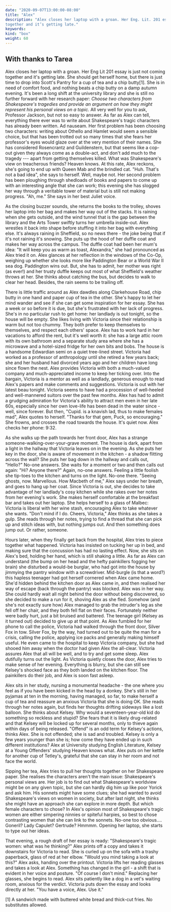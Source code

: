 ```yaml
---
date: "2020-09-07T13:00:00-08:00"
title: "Alex"
description: "Alex closes her laptop with a groan. Her Eng. Lit. 201 essay is just not coming
together and it’s getting late."
keywords:
kind: "box"
weight: 60
---
```


##  With thanks to Tarea

Alex closes her laptop with a groan. Her Eng Lit 201 essay is just not coming together and it's
getting late. She should get herself home, but there is just time to drop into Scott's Pantry for a
cup of tea and a chip butty[1]. She is in need of comfort food, and nothing beats a chip butty on a
damp autumn evening. It's been a long shift at the university library and she is still no further
forward with her research paper: *Choose two characters from Shakespeare<span dir="rtl">'</span>s
tragedies and provide an argument on how they might represent his personal views on a topic.* All
very well for you to ask, Professor Jackson, but not so easy to answer. As far as Alex can tell,
everything there ever was to write about Shakespeare's tragic characters has already been written.
Ad nauseam. Her first problem has been choosing two characters: writing about Othello and Hamlet
would seem a sensible choice, but that has been trotted out so many times that she fears her
professor's eyes would glaze over at the very mention of their names. She has considered Rosencrantz
and Guildenstern, but that seems like a cop-out given they always come as a double-act, and don't
add much to the tragedy --- apart from getting themselves killed. What was Shakespeare's view on
treacherous friends? Heaven knows. At this rate, Alex reckons, she's going to end up with Queen Mab
and the brindled cat. "Huh. That's not a bad idea", she says to herself. Well, maybe not. Her second
problem has been ploughing through shedloads of books and papers to come up with an interesting
angle that she can work; this evening she has slogged her way through a veritable tower of material
but is still not making progress. "Ah, me." She says in her best Juliet voice.

As the closing buzzer sounds, she returns the books to the trolley, shoves her laptop into her bag
and makes her way out of the stacks. It is raining when she gets outside, and the wind tunnel that
is the gap between the library and the Arts Tower swiftly turns her umbrella inside-out. Alex
wrestles it back into shape before stuffing it into her bag with everything else. It<span
dir="rtl">'</span>s always raining in Sheffield, so no news there - the joke being that if it<span
dir="rtl">'</span>s not raining it\'s snowing. She puts up the hood of her duffle coat and makes her
way across the campus. The duffle coat had been her mum's idea: "It will keep you as warm as toast,
Alexandra," she had pronounced as Alex tried it on. Alex glances at her reflection in the windows of
the Co-Op, weighing up whether she looks more like Paddington Bear or a World War II sea dog.
Paddington wins out. But, she has to admit, her mother was right (as ever!) and her trusty duffle
keeps out most of what Sheffield's weather throws at her. She thinks about catching the bus, but
decides to walk to clear her head. Besides, the rain seems to be trailing off.

There is little traffic around as Alex dawdles along Clarkehouse Road, chip butty in one hand and
paper cup of tea in the other. She<span dir="rtl">'</span>s happy to let her mind wander and see if
she can get some inspiration for her essay. She has a week or so before it is due, but she<span
dir="rtl">'</span>s frustrated with her lack of progress. She's in no particular rush to get home:
her landlady is out tonight, so the house will be empty. She likes living with Victoria since their
relationship is warm but not too chummy. They both prefer to keep themselves to themselves, and
respect each others' space. Alex has to work hard in her vacations to afford the rent, but it's well
worth it: she has a large attic room with its own bathroom and a separate study area where she has a
microwave and a hotel-sized fridge for her own bits and bobs. The house is a handsome Edwardian semi
on a quiet tree-lined street. Victoria had worked as a professor of anthropology until she retired a
few years back; she and her husband had divorced years ago and her children have long since flown
the nest. Alex provides Victoria with both a much-valued company and much-appreciated income to keep
her ticking over. Into the bargain, Victoria is a mentor as well as a landlady, generous enough to
read Alex<span dir="rtl">'</span>s papers and make comments and suggestions. Victoria is out with
her latest beau tonight. Victoria seems to have had a procession of well-heeled and well-mannered
suitors over the past few months. Alex has had to admit a grudging admiration for Victoria's ability
to attract men even in her late 60s, especially since her own love-life has been dead in the water
since - well, since forever. But then, "Cupid. is a knavish lad, thus to make females mad", Alex
quotes to herself. "Thanks for that gem, Puck, so encouraging." She frowns, and crosses the road
towards the house. It's quiet now. Alex checks her phone: 9:32.

As she walks up the path towards her front door, Alex has a strange someone-walking-over-your-grave
moment. The house is dark, apart from a light in the hallway that Victoria leaves on in the evening.
As she puts her key in the door, she is aware of movement in the kitchen - a shadow flitting across
the wall? She puts her bag down in the hallway and calls out, "Hello?" No-one answers. She waits for
a moment or two and then calls out again: "Hi? Anyone there?" Again, no-one answers. Feeling a
little foolish she tip-toes to the kitchen and turns on the light. No-one there. "Seeing ghosts,
now. Marvellous. How Macbeth of me," Alex says under her breath, and goes to hang up her coat. Since
Victoria is out, she decides to take advantage of her landlady's cosy kitchen while she rakes over
her notes from her evening's work. She makes herself comfortable at the breakfast bar and takes out
her laptop. She helps herself to a glass of Malbec: Victoria is liberal with her wine stash,
encouraging Alex to take whatever she wants. "Don't mind if I do. Cheers, Victoria," Alex thinks as
she takes a gulp. She reads through her notes, trying to find a thread that she can pick up and
stitch ideas with, but nothing jumps out. And then something does jump out. Or rather, someone.

Hours later, when they finally get back from the hospital, Alex tries to piece together what
happened. Victoria has insisted on tucking her up in bed, and making sure that the concussion has
had no lasting effect. Now, she sits on Alex's bed, holding her hand, which is still shaking a
little. As far as Alex can understand (the bump on her head and the hefty painkillers fogging her
brain) she disturbed a would-be burglar, who had got into the house by jimmying the pantry window
with a screwdriver. Mid-burgle (is that a word?) this hapless teenager had got herself cornered when
Alex came home. She'd hidden behind the kitchen door as Alex came in, and then realised her way of
escape (back through the pantry) was blocked. Alex was in her way. She could hardly wait all night
behind the door without being discovered, so she decided to make a run for it, shoving Alex as she
fled. Somehow (and she's not exactly sure how) Alex managed to grab the intruder's leg as she fell
off her chair, and they both fell flat on their faces. Fortunately neither were badly hurt, just a
bit bruised and battered. The teenage girl (Kelsey as it turned out) decided to give up at that
point. As Alex fumbled for her phone to call the police, Victoria had walked through the front door,
Silver Fox in tow. Silver Fox, by the way, had turned out to be quite the man for a crisis, calling
the police, applying ice packs and generally making himself useful. He even came to the hospital to
keep Victoria company, but she had shooed him away when the doctor had given Alex the all-clear.
Victoria assures Alex that all will be well, and to try and get some sleep. Alex dutifully turns out
the light. As Victoria quietly closes the door, Alex tries to make sense of her evening. Everything
is blurry, but she can still see Kelsey's shocked face as they both landed on the kitchen floor. The
painkillers do their job, and Alex is soon fast asleep.

Alex sits in her study, nursing a monumental headache - the one where you feel as if you have been
kicked in the head by a donkey. She's still in her pyjamas at ten in the morning, having managed, so
far, to make herself a cup of tea and reassure an anxious Victoria that she is doing OK. She reads
through her notes again, but finds her thoughts drifting sideways like a lost balloon. She thinks
about Kelsey. Why would a seventeen-year-old kid do something so reckless and stupid? She fears that
it is likely drug-related and that Kelsey will be locked up for several months, only to thieve again
within days of being released. "Offend" is an odd term for Kelsey's actions, thinks Alex. She is not
offended; she is sad and troubled. Kelsey is only a few years younger than she is; how come they
have ended up in such different institutions? Alex at University studying English Literature, Kelsey
at a Young Offenders' studying Heaven knows what. Alex puts on her kettle for another cup of
Tetley's, grateful that she can stay in her room and not face the world.

Sipping her tea, Alex tries to pull her thoughts together on her Shakespeare paper. She realises the
characters aren't the main issue: Shakespeare's personal views are. Her job is to find out what
Shakespeare's worldview might be on any given topic, but she can hardly dig him up like poor Yorick
and ask him. His sonnets might have some clues; she had wanted to avoid Shakespeare's views on women
in society, but after last night, she thinks she might have an approach she can explore in more
depth. But which female characters to chose? In Alex's opinion most of Shakespeare's tragic women
are either simpering ninnies or spiteful harpies, so best to chose contrasting women that she can
link to the sonnets. No-one too obvious.... Goneril? Lady Capulet? Gertrude? Hmmmm. Opening her
laptop, she starts to type out her ideas.

That evening, a rough draft of her essay is ready: "Shakespeare's tragic women: what was he
thinking?" Alex prints off a copy and takes it downstairs for Victoria to read. She is curled up on
the sofa with a trashy paperback, glass of red at her elbow. "Would you mind taking a look at this?"
Alex asks, handing over the printout. Victoria lifts her reading glasses and takes a look at Alex.
Something has changed in the girl - a shift that is evident in her voice and posture. "Of course I
don't mind." Replacing her glasses, she begins to read. Alex sits patiently like a dog in a vet's
waiting room, anxious for the verdict. Victoria puts down the essay and looks directly at her. "You
have a voice, Alex. Use it."

[1] A sandwich made with buttered white bread and thick-cut fries. No substitutes allowed.
